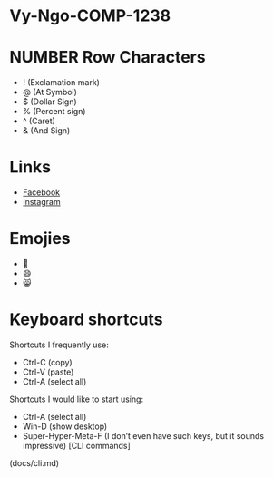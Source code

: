 # Vy-Ngo-COMP-1238
# NUMBER Row Characters
- ! (Exclamation mark)
- @ (At Symbol)
- $ (Dollar Sign)
- % (Percent sign)
- ^ (Caret) 
- & (And Sign)

# Links
- [Facebook](https://www.facebook.com/.com/)
- [Instagram](https://www.instagram.com/)

# Emojies
- 🥲
- 😄
- 😸
# Keyboard shortcuts
Shortcuts I frequently use: 
- Ctrl-C (copy)
- Ctrl-V (paste)
- Ctrl-A (select all)

Shortcuts I would like to start using: 
- Ctrl-A (select all)
- Win-D (show desktop)
- Super-Hyper-Meta-F (I don’t even have such keys, but it sounds impressive)
[CLI commands]

(docs/cli.md)